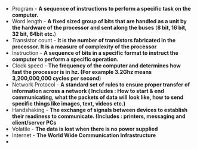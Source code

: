 - Program - **A sequence of instructions to perform a specific task on the computer.**
- Word length - **A fixed sized group of bits that are handled as a unit by the hardware of the processor and sent along the buses** (**8 bit, 16 bit, 32 bit, 64bit etc.**)
- Transistor count - **It is the number of transistors fabricated in the processor. It is a measure of complexity of the processor**
- Instruction - **A sequence of bits in a specific format to instruct the computer to perform a specific operation.**
- Clock speed - **The frequency of the computer and determines how fast the processor is in hz. (For example 3.2Ghz means 3,200,000,000 cycles per second**)
- Network Protocol - **A standard set of rules to ensure proper transfer of information across a network ( Includes : How to start & end communicating, what the packets of data will look like, how to send specific things like images, text, videos etc.)**
- Handshaking - **The exchange of signals between devices to establish their readiness to communicate. (Includes : printers, messaging and client/server PCs**
- Volatile - **The data is lost when there is no power supplied**
- Internet - **The World Wide Communication Infrastructure**
- 